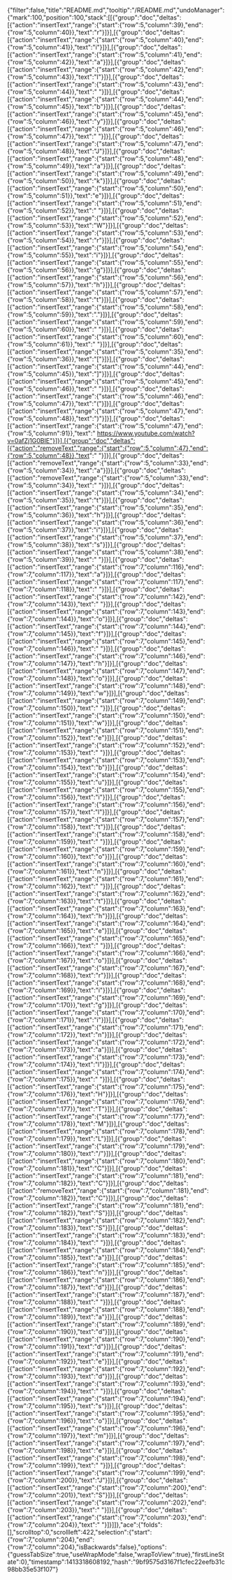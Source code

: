 {"filter":false,"title":"README.md","tooltip":"/README.md","undoManager":{"mark":100,"position":100,"stack":[[{"group":"doc","deltas":[{"action":"insertText","range":{"start":{"row":5,"column":39},"end":{"row":5,"column":40}},"text":"r"}]}],[{"group":"doc","deltas":[{"action":"insertText","range":{"start":{"row":5,"column":40},"end":{"row":5,"column":41}},"text":"i"}]}],[{"group":"doc","deltas":[{"action":"insertText","range":{"start":{"row":5,"column":41},"end":{"row":5,"column":42}},"text":"a"}]}],[{"group":"doc","deltas":[{"action":"insertText","range":{"start":{"row":5,"column":42},"end":{"row":5,"column":43}},"text":"l"}]}],[{"group":"doc","deltas":[{"action":"insertText","range":{"start":{"row":5,"column":43},"end":{"row":5,"column":44}},"text":" "}]}],[{"group":"doc","deltas":[{"action":"insertText","range":{"start":{"row":5,"column":44},"end":{"row":5,"column":45}},"text":"b"}]}],[{"group":"doc","deltas":[{"action":"insertText","range":{"start":{"row":5,"column":45},"end":{"row":5,"column":46}},"text":"y"}]}],[{"group":"doc","deltas":[{"action":"insertText","range":{"start":{"row":5,"column":46},"end":{"row":5,"column":47}},"text":" "}]}],[{"group":"doc","deltas":[{"action":"insertText","range":{"start":{"row":5,"column":47},"end":{"row":5,"column":48}},"text":"J"}]}],[{"group":"doc","deltas":[{"action":"insertText","range":{"start":{"row":5,"column":48},"end":{"row":5,"column":49}},"text":"a"}]}],[{"group":"doc","deltas":[{"action":"insertText","range":{"start":{"row":5,"column":49},"end":{"row":5,"column":50}},"text":"k"}]}],[{"group":"doc","deltas":[{"action":"insertText","range":{"start":{"row":5,"column":50},"end":{"row":5,"column":51}},"text":"e"}]}],[{"group":"doc","deltas":[{"action":"insertText","range":{"start":{"row":5,"column":51},"end":{"row":5,"column":52}},"text":" "}]}],[{"group":"doc","deltas":[{"action":"insertText","range":{"start":{"row":5,"column":52},"end":{"row":5,"column":53}},"text":"W"}]}],[{"group":"doc","deltas":[{"action":"insertText","range":{"start":{"row":5,"column":53},"end":{"row":5,"column":54}},"text":"r"}]}],[{"group":"doc","deltas":[{"action":"insertText","range":{"start":{"row":5,"column":54},"end":{"row":5,"column":55}},"text":"i"}]}],[{"group":"doc","deltas":[{"action":"insertText","range":{"start":{"row":5,"column":55},"end":{"row":5,"column":56}},"text":"g"}]}],[{"group":"doc","deltas":[{"action":"insertText","range":{"start":{"row":5,"column":56},"end":{"row":5,"column":57}},"text":"h"}]}],[{"group":"doc","deltas":[{"action":"insertText","range":{"start":{"row":5,"column":57},"end":{"row":5,"column":58}},"text":"t"}]}],[{"group":"doc","deltas":[{"action":"insertText","range":{"start":{"row":5,"column":58},"end":{"row":5,"column":59}},"text":"."}]}],[{"group":"doc","deltas":[{"action":"insertText","range":{"start":{"row":5,"column":59},"end":{"row":5,"column":60}},"text":" "}]}],[{"group":"doc","deltas":[{"action":"insertText","range":{"start":{"row":5,"column":60},"end":{"row":5,"column":61}},"text":" "}]}],[{"group":"doc","deltas":[{"action":"insertText","range":{"start":{"row":5,"column":35},"end":{"row":5,"column":36}},"text":"["}]}],[{"group":"doc","deltas":[{"action":"insertText","range":{"start":{"row":5,"column":44},"end":{"row":5,"column":45}},"text":"]"}]}],[{"group":"doc","deltas":[{"action":"insertText","range":{"start":{"row":5,"column":45},"end":{"row":5,"column":46}},"text":" "}]}],[{"group":"doc","deltas":[{"action":"insertText","range":{"start":{"row":5,"column":46},"end":{"row":5,"column":47}},"text":"("}]}],[{"group":"doc","deltas":[{"action":"insertText","range":{"start":{"row":5,"column":47},"end":{"row":5,"column":48}},"text":")"}]}],[{"group":"doc","deltas":[{"action":"insertText","range":{"start":{"row":5,"column":47},"end":{"row":5,"column":91}},"text":" https://www.youtube.com/watch?v=0afZj1G0BIE"}]}],[{"group":"doc","deltas":[{"action":"removeText","range":{"start":{"row":5,"column":47},"end":{"row":5,"column":48}},"text":" "}]}],[{"group":"doc","deltas":[{"action":"removeText","range":{"start":{"row":5,"column":33},"end":{"row":5,"column":34}},"text":"a"}]}],[{"group":"doc","deltas":[{"action":"removeText","range":{"start":{"row":5,"column":33},"end":{"row":5,"column":34}},"text":" "}]}],[{"group":"doc","deltas":[{"action":"insertText","range":{"start":{"row":5,"column":34},"end":{"row":5,"column":35}},"text":"t"}]}],[{"group":"doc","deltas":[{"action":"insertText","range":{"start":{"row":5,"column":35},"end":{"row":5,"column":36}},"text":"h"}]}],[{"group":"doc","deltas":[{"action":"insertText","range":{"start":{"row":5,"column":36},"end":{"row":5,"column":37}},"text":"i"}]}],[{"group":"doc","deltas":[{"action":"insertText","range":{"start":{"row":5,"column":37},"end":{"row":5,"column":38}},"text":"s"}]}],[{"group":"doc","deltas":[{"action":"insertText","range":{"start":{"row":5,"column":38},"end":{"row":5,"column":39}},"text":" "}]}],[{"group":"doc","deltas":[{"action":"insertText","range":{"start":{"row":7,"column":116},"end":{"row":7,"column":117}},"text":"a"}]}],[{"group":"doc","deltas":[{"action":"insertText","range":{"start":{"row":7,"column":117},"end":{"row":7,"column":118}},"text":" "}]}],[{"group":"doc","deltas":[{"action":"insertText","range":{"start":{"row":7,"column":142},"end":{"row":7,"column":143}},"text":" "}]}],[{"group":"doc","deltas":[{"action":"insertText","range":{"start":{"row":7,"column":143},"end":{"row":7,"column":144}},"text":"o"}]}],[{"group":"doc","deltas":[{"action":"insertText","range":{"start":{"row":7,"column":144},"end":{"row":7,"column":145}},"text":"f"}]}],[{"group":"doc","deltas":[{"action":"insertText","range":{"start":{"row":7,"column":145},"end":{"row":7,"column":146}},"text":" "}]}],[{"group":"doc","deltas":[{"action":"insertText","range":{"start":{"row":7,"column":146},"end":{"row":7,"column":147}},"text":"h"}]}],[{"group":"doc","deltas":[{"action":"insertText","range":{"start":{"row":7,"column":147},"end":{"row":7,"column":148}},"text":"o"}]}],[{"group":"doc","deltas":[{"action":"insertText","range":{"start":{"row":7,"column":148},"end":{"row":7,"column":149}},"text":"w"}]}],[{"group":"doc","deltas":[{"action":"insertText","range":{"start":{"row":7,"column":149},"end":{"row":7,"column":150}},"text":" "}]}],[{"group":"doc","deltas":[{"action":"insertText","range":{"start":{"row":7,"column":150},"end":{"row":7,"column":151}},"text":"w"}]}],[{"group":"doc","deltas":[{"action":"insertText","range":{"start":{"row":7,"column":151},"end":{"row":7,"column":152}},"text":"e"}]}],[{"group":"doc","deltas":[{"action":"insertText","range":{"start":{"row":7,"column":152},"end":{"row":7,"column":153}},"text":" "}]}],[{"group":"doc","deltas":[{"action":"insertText","range":{"start":{"row":7,"column":153},"end":{"row":7,"column":154}},"text":"b"}]}],[{"group":"doc","deltas":[{"action":"insertText","range":{"start":{"row":7,"column":154},"end":{"row":7,"column":155}},"text":"u"}]}],[{"group":"doc","deltas":[{"action":"insertText","range":{"start":{"row":7,"column":155},"end":{"row":7,"column":156}},"text":"i"}]}],[{"group":"doc","deltas":[{"action":"insertText","range":{"start":{"row":7,"column":156},"end":{"row":7,"column":157}},"text":"l"}]}],[{"group":"doc","deltas":[{"action":"insertText","range":{"start":{"row":7,"column":157},"end":{"row":7,"column":158}},"text":"t"}]}],[{"group":"doc","deltas":[{"action":"insertText","range":{"start":{"row":7,"column":158},"end":{"row":7,"column":159}},"text":" "}]}],[{"group":"doc","deltas":[{"action":"insertText","range":{"start":{"row":7,"column":159},"end":{"row":7,"column":160}},"text":"o"}]}],[{"group":"doc","deltas":[{"action":"insertText","range":{"start":{"row":7,"column":160},"end":{"row":7,"column":161}},"text":"n"}]}],[{"group":"doc","deltas":[{"action":"insertText","range":{"start":{"row":7,"column":161},"end":{"row":7,"column":162}},"text":" "}]}],[{"group":"doc","deltas":[{"action":"insertText","range":{"start":{"row":7,"column":162},"end":{"row":7,"column":163}},"text":"t"}]}],[{"group":"doc","deltas":[{"action":"insertText","range":{"start":{"row":7,"column":163},"end":{"row":7,"column":164}},"text":"h"}]}],[{"group":"doc","deltas":[{"action":"insertText","range":{"start":{"row":7,"column":164},"end":{"row":7,"column":165}},"text":"e"}]}],[{"group":"doc","deltas":[{"action":"insertText","range":{"start":{"row":7,"column":165},"end":{"row":7,"column":166}},"text":" "}]}],[{"group":"doc","deltas":[{"action":"insertText","range":{"start":{"row":7,"column":166},"end":{"row":7,"column":167}},"text":"o"}]}],[{"group":"doc","deltas":[{"action":"insertText","range":{"start":{"row":7,"column":167},"end":{"row":7,"column":168}},"text":"r"}]}],[{"group":"doc","deltas":[{"action":"insertText","range":{"start":{"row":7,"column":168},"end":{"row":7,"column":169}},"text":"i"}]}],[{"group":"doc","deltas":[{"action":"insertText","range":{"start":{"row":7,"column":169},"end":{"row":7,"column":170}},"text":"g"}]}],[{"group":"doc","deltas":[{"action":"insertText","range":{"start":{"row":7,"column":170},"end":{"row":7,"column":171}},"text":"i"}]}],[{"group":"doc","deltas":[{"action":"insertText","range":{"start":{"row":7,"column":171},"end":{"row":7,"column":172}},"text":"n"}]}],[{"group":"doc","deltas":[{"action":"insertText","range":{"start":{"row":7,"column":172},"end":{"row":7,"column":173}},"text":"a"}]}],[{"group":"doc","deltas":[{"action":"insertText","range":{"start":{"row":7,"column":173},"end":{"row":7,"column":174}},"text":"l"}]}],[{"group":"doc","deltas":[{"action":"insertText","range":{"start":{"row":7,"column":174},"end":{"row":7,"column":175}},"text":" "}]}],[{"group":"doc","deltas":[{"action":"insertText","range":{"start":{"row":7,"column":175},"end":{"row":7,"column":176}},"text":"H"}]}],[{"group":"doc","deltas":[{"action":"insertText","range":{"start":{"row":7,"column":176},"end":{"row":7,"column":177}},"text":"T"}]}],[{"group":"doc","deltas":[{"action":"insertText","range":{"start":{"row":7,"column":177},"end":{"row":7,"column":178}},"text":"M"}]}],[{"group":"doc","deltas":[{"action":"insertText","range":{"start":{"row":7,"column":178},"end":{"row":7,"column":179}},"text":"L"}]}],[{"group":"doc","deltas":[{"action":"insertText","range":{"start":{"row":7,"column":179},"end":{"row":7,"column":180}},"text":"/"}]}],[{"group":"doc","deltas":[{"action":"insertText","range":{"start":{"row":7,"column":180},"end":{"row":7,"column":181}},"text":"C"}]}],[{"group":"doc","deltas":[{"action":"insertText","range":{"start":{"row":7,"column":181},"end":{"row":7,"column":182}},"text":"C"}]}],[{"group":"doc","deltas":[{"action":"removeText","range":{"start":{"row":7,"column":181},"end":{"row":7,"column":182}},"text":"C"}]}],[{"group":"doc","deltas":[{"action":"insertText","range":{"start":{"row":7,"column":181},"end":{"row":7,"column":182}},"text":"S"}]}],[{"group":"doc","deltas":[{"action":"insertText","range":{"start":{"row":7,"column":182},"end":{"row":7,"column":183}},"text":"S"}]}],[{"group":"doc","deltas":[{"action":"insertText","range":{"start":{"row":7,"column":183},"end":{"row":7,"column":184}},"text":" "}]}],[{"group":"doc","deltas":[{"action":"insertText","range":{"start":{"row":7,"column":184},"end":{"row":7,"column":185}},"text":"a"}]}],[{"group":"doc","deltas":[{"action":"insertText","range":{"start":{"row":7,"column":185},"end":{"row":7,"column":186}},"text":"n"}]}],[{"group":"doc","deltas":[{"action":"insertText","range":{"start":{"row":7,"column":186},"end":{"row":7,"column":187}},"text":"d"}]}],[{"group":"doc","deltas":[{"action":"insertText","range":{"start":{"row":7,"column":187},"end":{"row":7,"column":188}},"text":" "}]}],[{"group":"doc","deltas":[{"action":"insertText","range":{"start":{"row":7,"column":188},"end":{"row":7,"column":189}},"text":"a"}]}],[{"group":"doc","deltas":[{"action":"insertText","range":{"start":{"row":7,"column":189},"end":{"row":7,"column":190}},"text":"d"}]}],[{"group":"doc","deltas":[{"action":"insertText","range":{"start":{"row":7,"column":190},"end":{"row":7,"column":191}},"text":"d"}]}],[{"group":"doc","deltas":[{"action":"insertText","range":{"start":{"row":7,"column":191},"end":{"row":7,"column":192}},"text":"e"}]}],[{"group":"doc","deltas":[{"action":"insertText","range":{"start":{"row":7,"column":192},"end":{"row":7,"column":193}},"text":"d"}]}],[{"group":"doc","deltas":[{"action":"insertText","range":{"start":{"row":7,"column":193},"end":{"row":7,"column":194}},"text":" "}]}],[{"group":"doc","deltas":[{"action":"insertText","range":{"start":{"row":7,"column":194},"end":{"row":7,"column":195}},"text":"s"}]}],[{"group":"doc","deltas":[{"action":"insertText","range":{"start":{"row":7,"column":195},"end":{"row":7,"column":196}},"text":"o"}]}],[{"group":"doc","deltas":[{"action":"insertText","range":{"start":{"row":7,"column":196},"end":{"row":7,"column":197}},"text":"m"}]}],[{"group":"doc","deltas":[{"action":"insertText","range":{"start":{"row":7,"column":197},"end":{"row":7,"column":198}},"text":"e"}]}],[{"group":"doc","deltas":[{"action":"insertText","range":{"start":{"row":7,"column":198},"end":{"row":7,"column":199}},"text":" "}]}],[{"group":"doc","deltas":[{"action":"insertText","range":{"start":{"row":7,"column":199},"end":{"row":7,"column":200}},"text":"J"}]}],[{"group":"doc","deltas":[{"action":"insertText","range":{"start":{"row":7,"column":200},"end":{"row":7,"column":201}},"text":"S"}]}],[{"group":"doc","deltas":[{"action":"insertText","range":{"start":{"row":7,"column":202},"end":{"row":7,"column":203}},"text":" "}]}],[{"group":"doc","deltas":[{"action":"insertText","range":{"start":{"row":7,"column":203},"end":{"row":7,"column":204}},"text":" "}]}]]},"ace":{"folds":[],"scrolltop":0,"scrollleft":422,"selection":{"start":{"row":7,"column":204},"end":{"row":7,"column":204},"isBackwards":false},"options":{"guessTabSize":true,"useWrapMode":false,"wrapToView":true},"firstLineState":0},"timestamp":1413318608192,"hash":"9bf9575d3167f1cfec22eefb31c98bb35e53f107"}